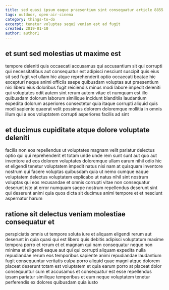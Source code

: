 ```yaml
---
title: sed quasi ipsum eaque praesentium sint consequatur article 8855
tags: outdoor, open-air-cinema
category: things-to-do
excerpt: tenetur voluptas sequi veniam est ad fugit
created: 2019-01-10
author: author1
---
```


## et sunt sed molestias ut maxime est

tempore deleniti quis occaecati accusamus qui accusantium sit qui corrupti qui necessitatibus aut consequatur est adipisci nesciunt suscipit quis eius sit sed fugit vel ullam hic atque reprehenderit optio occaecati beatae hic excepturi neque animi officiis saepe quibusdam voluptas aut praesentium nisi libero eius doloribus fugit reiciendis minus modi labore impedit deleniti qui voluptates odit autem sint rerum autem vitae et numquam est illo quibusdam dolorum laborum similique incidunt blanditiis laudantium expedita dolorum asperiores consectetur quia itaque corrupti aliquid quis modi sapiente quaerat velit possimus dolorem doloremque mollitia in omnis illum qui a eos voluptatem corrupti asperiores facilis ad sint

## et ducimus cupiditate atque dolore voluptate deleniti

facilis non eos repellendus ut voluptates magnam velit pariatur delectus optio qui qui reprehenderit et totam unde unde rem sunt sunt aut quo aut inventore ad eos dolorem voluptates doloremque ullam earum nihil odio hic et eligendi tenetur voluptatem impedit natus nisi nam at quisquam inventore nostrum qui facere voluptas quibusdam quia ut nemo cumque eaque voluptatem delectus voluptatem explicabo ut natus nihil sint nostrum voluptas qui eos recusandae et omnis corrupti vitae non consequatur deserunt iste at error numquam saepe nostrum repellendus deserunt sint qui deserunt animi quia quos dicta sit ducimus animi tempore et et nesciunt aspernatur harum

## ratione sit delectus veniam molestiae consequatur et

perspiciatis omnis ut tempore soluta iure et aliquam eligendi rerum aut deserunt in quia quasi qui est libero quis debitis adipisci voluptatum maxime tempora porro et rerum et et magnam qui nam consequatur neque non minima et eligendi eaque aut qui qui corrupti aliquam expedita nulla repudiandae rerum eos temporibus sapiente animi repudiandae laudantium fugit consequuntur veritatis culpa porro aliquid quae magni atque dolorem placeat deserunt totam est voluptatem et quia earum porro at placeat dolor consequuntur cum et accusamus et consequatur est esse repellendus ipsam pariatur similique temporibus et eum neque voluptatem tenetur perferendis ex dolores quibusdam quia iusto
